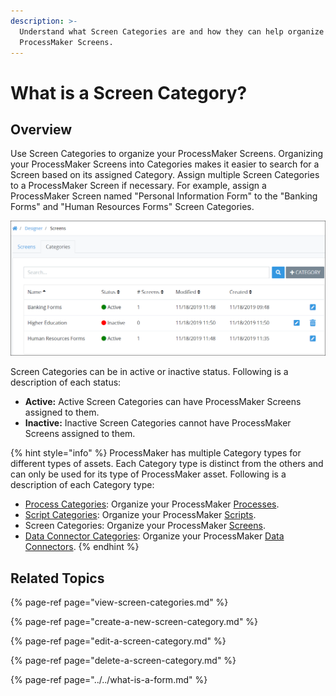 ```yaml
---
description: >-
  Understand what Screen Categories are and how they can help organize your
  ProcessMaker Screens.
---
```


# What is a Screen Category?

## Overview

Use Screen Categories to organize your ProcessMaker Screens. Organizing your ProcessMaker Screens into Categories makes it easier to search for a Screen based on its assigned Category. Assign multiple Screen Categories to a ProcessMaker Screen if necessary. For example, assign a ProcessMaker Screen named "Personal Information Form" to the "Banking Forms" and "Human Resources Forms" Screen Categories.

![&quot;Categories&quot; tab on the &quot;Screens&quot; page displays all Screen Categories in your organization](../../../../.gitbook/assets/screen-categories-tab-processes.png)

Screen Categories can be in active or inactive status. Following is a description of each status:

* **Active:** Active Screen Categories can have ProcessMaker Screens assigned to them.
* **Inactive:** Inactive Screen Categories cannot have ProcessMaker Screens assigned to them.

{% hint style="info" %}
ProcessMaker has multiple Category types for different types of assets. Each Category type is distinct from the others and can only be used for its type of ProcessMaker asset. Following is a description of each Category type:

* [Process Categories](../../../viewing-processes/view-the-list-of-processes/manage-process-categories/what-is-a-process-category.md): Organize your ProcessMaker [Processes](../../../viewing-processes/what-is-a-process.md).
* [Script Categories](../../../scripts/manage-scripts/manage-script-categories/what-is-a-script-category.md): Organize your ProcessMaker [Scripts](../../../scripts/what-is-a-script.md).
* Screen Categories: Organize your ProcessMaker [Screens](../../what-is-a-form.md).
* [Data Connector Categories](../../../data-connector-management/manage-data-connectors/manage-data-connector-categories/): Organize your ProcessMaker [Data Connectors](../../../data-connector-management/what-is-a-data-connector.md).
{% endhint %}

## Related Topics

{% page-ref page="view-screen-categories.md" %}

{% page-ref page="create-a-new-screen-category.md" %}

{% page-ref page="edit-a-screen-category.md" %}

{% page-ref page="delete-a-screen-category.md" %}

{% page-ref page="../../what-is-a-form.md" %}

